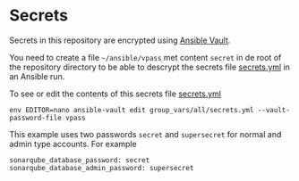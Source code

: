 # Secrets

Secrets in this repository are encrypted using [Ansible Vault](https://docs.ansible.com/ansible/latest/user_guide/vault.html).

You need to create a file `~/ansible/vpass` met content `secret` in de root of the repository directory to be able to descrypt the secrets file [secrets.yml](group_vars/all/secrets.yml) in an Ansible run.

To see or edit the contents of this secrets file [secrets.yml](group_vars/all/secrets.yml) 

    env EDITOR=nano ansible-vault edit group_vars/all/secrets.yml --vault-password-file vpass

This example uses two passwords `secret` and `supersecret` for normal and admin type accounts. For example 

    sonarqube_database_password: secret
    sonarqube_database_admin_password: supersecret